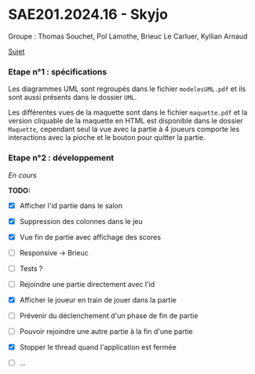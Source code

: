 # SAE201.2024.16 - Skyjo

Groupe : Thomas Souchet, Pol Lamothe, Brieuc Le Carluer, Kyllian Arnaud

[Sujet](https://gitlab.univ-nantes.fr/iut.info1.dev.objets/sae201.2024/skyjo-sujet)

### Etape n°1 : spécifications

Les diagrammes UML sont regroupés dans le fichier `modelesUML.pdf` et ils sont aussi présents dans le dossier `UML`.

Les différentes vues de la maquette sont dans le fichier `maquette.pdf` et la version cliquable de la maquette en HTML est disponible dans le dossier `Maquette`, cependant seul la vue avec la partie à 4 joueurs comporte les interactions avec la pioche et le bouton pour quitter la partie.

### Etape n°2 : développement 

*En cours*

__TODO:__

- [x] Afficher l'id partie dans le salon
- [x] Suppression des colonnes dans le jeu
- [x] Vue fin de partie avec affichage des scores
- [ ] Responsive -> Brieuc
- [ ] Tests ?
- [ ] Rejoindre une partie directement avec l'id
- [x] Afficher le joueur en train de jouer dans la partie
- [ ] Prévenir du déclenchement d'un phase de fin de partie
- [ ] Pouvoir rejoindre une autre partie à la fin d'une partie
- [x] Stopper le thread quand l'application est fermée
- [ ] ...


